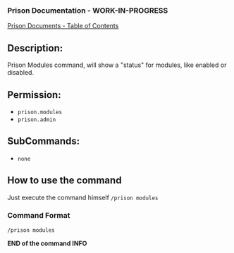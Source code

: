 ### Prison Documentation - **WORK-IN-PROGRESS**
[Prison Documents - Table of Contents](../docs/prison_docs_000_toc.md)

## Description:

Prison Modules command, will show a "status" for modules, like enabled or disabled.

## Permission:

- `prison.modules`
- `prison.admin`

## SubCommands:

- `none`

## How to use the command

Just execute the command himself `/prison modules`

### Command Format

`/prison modules`

**END of the command INFO**